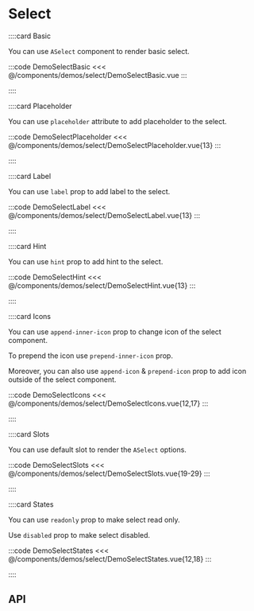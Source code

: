 <script lang="ts" setup>
import api from '@anu/component-meta/ASelect.json';
</script>

# Select

<!-- 👉 Basic -->
::::card Basic

You can use `ASelect` component to render basic select.

:::code DemoSelectBasic
<<< @/components/demos/select/DemoSelectBasic.vue
:::

::::

<!-- 👉 Placeholder -->
::::card Placeholder

You can use `placeholder` attribute to add placeholder to the select.

:::code DemoSelectPlaceholder
<<< @/components/demos/select/DemoSelectPlaceholder.vue{13}
:::

::::

<!-- 👉 Label -->
::::card Label

You can use `label` prop to add label to the select.

:::code DemoSelectLabel
<<< @/components/demos/select/DemoSelectLabel.vue{13}
:::

::::

<!-- 👉 Hint -->
::::card Hint

You can use `hint` prop to add hint to the select.

:::code DemoSelectHint
<<< @/components/demos/select/DemoSelectHint.vue{13}
:::

::::

<!-- 👉 Icons -->
::::card Icons

You can use `append-inner-icon` prop to change icon of the select component.

To prepend the icon use `prepend-inner-icon` prop.

Moreover, you can also use `append-icon` & `prepend-icon` prop to add icon outside of the select component.

:::code DemoSelectIcons
<<< @/components/demos/select/DemoSelectIcons.vue{12,17}
:::

::::

<!-- 👉 Slots -->
::::card Slots

You can use default slot to render the `ASelect` options.

:::code DemoSelectSlots
<<< @/components/demos/select/DemoSelectSlots.vue{19-29}
:::

::::

<!-- 👉 States -->
::::card States

You can use `readonly` prop to make select read only.

Use `disabled` prop to make select disabled.

:::code DemoSelectStates
<<< @/components/demos/select/DemoSelectStates.vue{12,18}
:::

::::

<!-- 👉 API -->
## API

<Api title="Select" :api="api"></Api>
